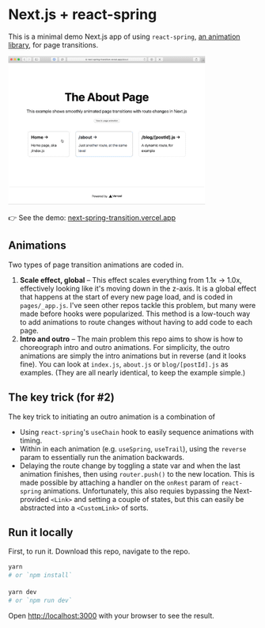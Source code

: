 # Next.js + react-spring

This is a minimal demo Next.js app of using `react-spring`, [an animation library](https://www.react-spring.io/), for page transitions.

![GIF of what the demo page looks like](public/example.gif)

👉 See the demo: [next-spring-transition.vercel.app](https://next-spring-transition.vercel.app/)

## Animations
Two types of page transition animations are coded in.
1. **Scale effect, global** – This effect scales everything from 1.1x -> 1.0x, effectively looking like it's moving down in the z-axis. It is a global effect that happens at the start of every new page load, and is coded in `pages/_app.js`. I've seen other repos tackle this problem, but many were made before hooks were popularized. This method is a low-touch way to add animations to route changes without having to add code to each page.
2. **Intro and outro**  – The main problem this repo aims to show is how to choreograph intro and outro animations. For simplicity, the outro animations are simply the intro animations but in reverse (and it looks fine). You can look at `index.js`, `about.js` or `blog/[postId].js` as examples. (They are all nearly identical, to keep the example simple.)

## The key trick (for #2)
The key trick to initiating an outro animation is a combination of 
* Using `react-spring`'s `useChain` hook to easily sequence animations with timing.
* Within in each animation (e.g. `useSpring`, `useTrail`), using the `reverse` param to essentially run the animation backwards.
* Delaying the route change by toggling a state var and when the last animation finishes, then using `router.push()` to the new location. This is made possible by attaching a handler on the `onRest` param of `react-spring` animations. Unfortunately, this also requies bypassing the Next-provided `<Link>` and setting a couple of states, but this can easily be abstracted into a `<CustomLink>` of sorts.

## Run it locally
First, to run it. Download this repo, navigate to the repo.

```bash
yarn
# or `npm install`

yarn dev
# or `npm run dev`
```

Open [http://localhost:3000](http://localhost:3000) with your browser to see the result.